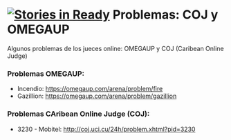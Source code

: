 [![Stories in Ready](https://badge.waffle.io/juanjo23/Problemas-OMEGAUP.png?label=ready&title=Ready)](https://waffle.io/juanjo23/Problemas-OMEGAUP)
Problemas: COJ y OMEGAUP
=================

Algunos problemas de los jueces online: OMEGAUP y COJ (Caribean Online Judge)
### Problemas OMEGAUP:
- Incendio: https://omegaup.com/arena/problem/fire 
- Gazillion: https://omegaup.com/arena/problem/gazillion
 
### Problemas CAribean Online Judge (COJ):
- 3230 - Mobitel: http://coj.uci.cu/24h/problem.xhtml?pid=3230
